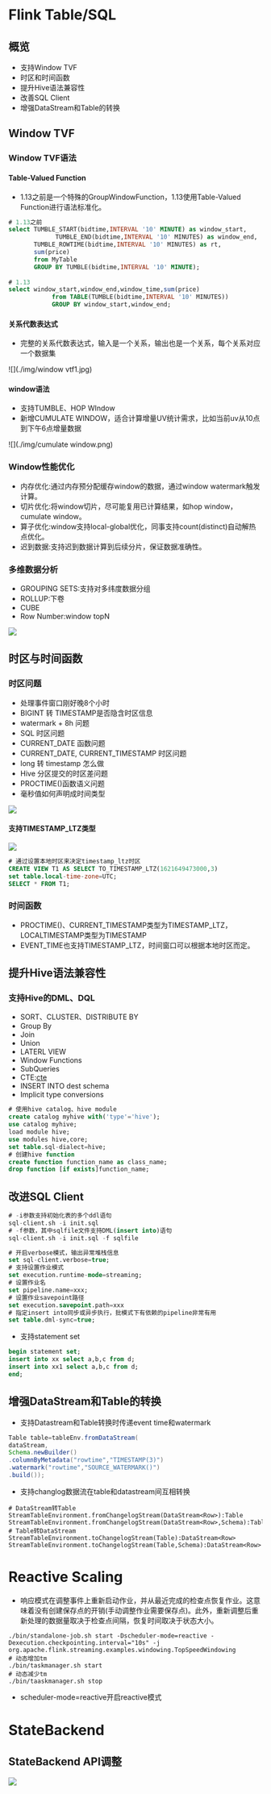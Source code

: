 # Flink Table/SQL

## 概览

* 支持Window TVF
* 时区和时间函数
* 提升Hive语法兼容性
* 改善SQL Client
* 增强DataStream和Table的转换

## Window TVF

### Window TVF语法

#### Table-Valued Function

* 1.13之前是一个特殊的GroupWindowFunction，1.13使用Table-Valued Function进行语法标准化。

```sql
# 1.13之前
select TUMBLE_START(bidtime,INTERVAL '10' MINUTE) as window_start,
			 TUMBLE_END(bidtime,INTERVAL '10' MINUTES) as window_end,
       TUMBLE_ROWTIME(bidtime,INTERVAL '10' MINUTES) as rt,
       sum(price)
       from MyTable
       GROUP BY TUMBLE(bidtime,INTERVAL '10' MINUTE);
       
# 1.13
select window_start,window_end,window_time,sum(price)
			from TABLE(TUMBLE(bidtime,INTERVAL '10' MINUTES))
			GROUP BY window_start,window_end;
```

#### 关系代数表达式

* 完整的关系代数表达式，输入是一个关系，输出也是一个关系，每个关系对应一个数据集

![](./img/window vtf1.jpg)

#### window语法

* 支持TUMBLE、HOP WIndow
* 新增CUMULATE WINDOW，适合计算增量UV统计需求，比如当前uv从10点到下午6点增量数据

![](./img/cumulate window.png)

### Window性能优化

* 内存优化:通过内存预分配缓存window的数据，通过window watermark触发计算。
* 切片优化:将window切片，尽可能复用已计算结果，如hop window，cumulate window。
* 算子优化:window支持local-global优化，同事支持count(distinct)自动解热点优化。
* 迟到数据:支持迟到数据计算到后续分片，保证数据准确性。

### 多维数据分析

* GROUPING SETS:支持对多纬度数据分组
* ROLLUP:下卷
* CUBE
* Row Number:window topN

![](./img/WindowTopn.jpg)

## 时区与时间函数

### 时区问题

* 处理事件窗口刚好晚8个小时
* BIGINT 转 TIMESTAMP是否隐含时区信息
* watermark + 8h 问题
* SQL 时区问题
* CURRENT_DATE 函数问题
* CURRENT_DATE, CURRENT_TIMESTAMP 时区问题
* long 转 timestamp 怎么做
* Hive 分区提交的时区差问题
* PROCTIME()函数语义问题
* 毫秒值如何声明成时间类型

![](./img/TimeFunction.jpg)

#### 支持TIMESTAMP_LTZ类型

![](./img/timestamp_ltz.jpg)

```sql
# 通过设置本地时区来决定timestamp_ltz时区
CREATE VIEW T1 AS SELECT TO_TIMESTAMP_LTZ(1621649473000,3)
set table.local-time-zone=UTC;
SELECT * FROM T1;
```

### 时间函数

* PROCTIME()、CURRENT_TIMESTAMP类型为TIMESTAMP_LTZ，LOCALTIMESTAMP类型为TIMESTAMP
* EVENT_TIME也支持TIMESTAMP_LTZ，时间窗口可以根据本地时区而定。

## 提升Hive语法兼容性

### 支持Hive的DML、DQL

* SORT、CLUSTER、DISTRIBUTE BY
* Group By
* Join
* Union
* LATERL VIEW
* Window Functions
* SubQueries
* CTE:[cte](https://cwiki.apache.org/confluence/display/Hive/Common+Table+Expression)
* INSERT INTO dest schema
* Implicit type conversions

```sql
# 使用hive catalog、hive module
create catalog myhive with('type'='hive');
use catalog myhive;
load module hive;
use modules hive,core;
set table.sql-dialect=hive;
# 创建hive function
create function function_name as class_name;
drop function [if exists]function_name;
```

## 改进SQL Client

```sql
# -i参数支持初始化表的多个ddl语句
sql-client.sh -i init.sql
# -f参数，其中sqlfile文件支持DML(insert into)语句
sql-client.sh -i init.sql -f sqlfile

# 开启verbose模式，输出异常堆栈信息
set sql-client.verbose=true;
# 支持设置作业模式
set execution.runtime-mode=streaming;
# 设置作业名
set pipeline.name=xxx;
# 设置作业savepoint路径
set execution.savepoint.path=xxx
# 指定insert into同步或异步执行，批模式下有依赖的pipeline非常有用
set table.dml-sync=true;
```

* 支持statement set

```sql
begin statement set;
insert into xx select a,b,c from d;
insert into xx1 select a,b,c from d;
end;
```

## 增强DataStream和Table的转换

* 支持Datastream和Table转换时传递event time和watermark

```java
Table table=tableEnv.fromDataStream(
dataStream,
Schema.newBuilder()
.columnByMetadata("rowtime","TIMESTAMP(3)")
.watermark("rowtime","SOURCE_WATERMARK()")
.build());
```

* 支持changlog数据流在table和datastream间互相转换

```
# DataStream转Table
StreamTableEnvironment.fromChangelogStream(DataStream<Row>):Table
StreamTableEnvironment.fromChangelogStream(DataStream<Row>,Schema):Table
# Table转DataStream
StreamTableEnvironment.toChangelogStream(Table):DataStream<Row>
StreamTableEnvironment.toChangelogStream(Table,Schema):DataStream<Row>
```

# Reactive Scaling

* 响应模式在调整事件上重新启动作业，并从最近完成的检查点恢复作业。这意味着没有创建保存点的开销(手动调整作业需要保存点)。此外，重新调整后重新处理的数据量取决于检查点间隔，恢复时间取决于状态大小。

```shell
./bin/standalone-job.sh start -Dscheduler-mode=reactive -Dexecution.checkpointing.interval="10s" -j org.apache.flink.streaming.examples.windowing.TopSpeedWindowing
# 动态增加tm
./bin/taskmanager.sh start
# 动态减少tm
./bin/taaskmanager.sh stop
```

* scheduler-mode=reactive开启reactive模式

# StateBackend

## StateBackend API调整

![](./img/statebackend.jpg)

